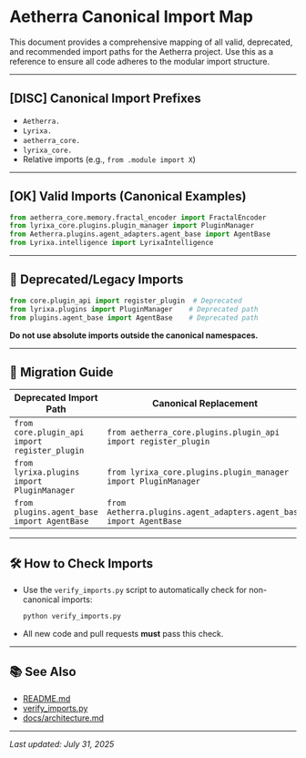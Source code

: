# Aetherra Canonical Import Map

This document provides a comprehensive mapping of all valid, deprecated, and recommended import paths for the Aetherra project. Use this as a reference to ensure all code adheres to the modular import structure.

---

## [DISC] Canonical Import Prefixes

- `Aetherra.`
- `Lyrixa.`
- `aetherra_core.`
- `lyrixa_core.`
- Relative imports (e.g., `from .module import X`)

---

## [OK] Valid Imports (Canonical Examples)

```python
from aetherra_core.memory.fractal_encoder import FractalEncoder
from lyrixa_core.plugins.plugin_manager import PluginManager
from Aetherra.plugins.agent_adapters.agent_base import AgentBase
from Lyrixa.intelligence import LyrixaIntelligence
```

---

## 🚫 Deprecated/Legacy Imports

```python
from core.plugin_api import register_plugin  # Deprecated
from lyrixa.plugins import PluginManager    # Deprecated path
from plugins.agent_base import AgentBase    # Deprecated path
```

**Do not use absolute imports outside the canonical namespaces.**

---

## 🔄 Migration Guide

| Deprecated Import Path                        | Canonical Replacement                                              |
| --------------------------------------------- | ------------------------------------------------------------------ |
| `from core.plugin_api import register_plugin` | `from aetherra_core.plugins.plugin_api import register_plugin`     |
| `from lyrixa.plugins import PluginManager`    | `from lyrixa_core.plugins.plugin_manager import PluginManager`     |
| `from plugins.agent_base import AgentBase`    | `from Aetherra.plugins.agent_adapters.agent_base import AgentBase` |

---

## 🛠️ How to Check Imports

- Use the `verify_imports.py` script to automatically check for non-canonical imports:

  ```bash
  python verify_imports.py
  ```

- All new code and pull requests **must** pass this check.

---

## 📚 See Also

- [README.md](../README.md#modular-import-structure)
- [verify_imports.py](../verify_imports.py)
- [docs/architecture.md](architecture.md)

---

_Last updated: July 31, 2025_
